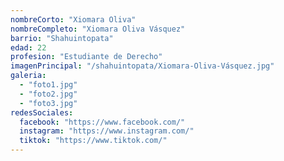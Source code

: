```yaml
---
nombreCorto: "Xiomara Oliva"
nombreCompleto: "Xiomara Oliva Vásquez"
barrio: "Shahuintopata"
edad: 22
profesion: "Estudiante de Derecho"
imagenPrincipal: "/shahuintopata/Xiomara-Oliva-Vásquez.jpg"
galeria:
  - "foto1.jpg"
  - "foto2.jpg"
  - "foto3.jpg"
redesSociales: 
  facebook: "https://www.facebook.com/"
  instagram: "https://www.instagram.com/"
  tiktok: "https://www.tiktok.com/"
---
```

